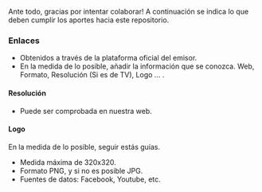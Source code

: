 Ante todo, gracias por intentar colaborar!
A continuación se indica lo que deben cumplir los aportes hacia este repositorio.

### Enlaces

- Obtenidos a través de la plataforma oficial del emisor.
- En la medida de lo posible, añadir la información que se conozca. Web, Formato, Resolución (Si es de TV), Logo ... .

#### Resolución
- Puede ser comprobada en nuestra web.

#### Logo
En la medida de lo posible, seguir estás guías.
- Medida máxima de 320x320.
- Formato PNG, y si no es posible JPG.
- Fuentes de datos: Facebook, Youtube, etc.
